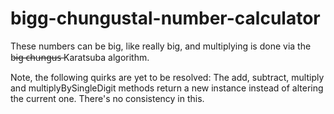 # bigg-chungustal-number-calculator
These numbers can be big, like really big, and multiplying is done via the b̶i̶g̶ ̶c̶h̶u̶n̶g̶u̶s̶ Karatsuba algorithm.

Note, the following quirks are yet to be resolved:
The add, subtract, multiply and multiplyBySingleDigit methods return a new instance instead of altering the current one.
There's no consistency in this.
